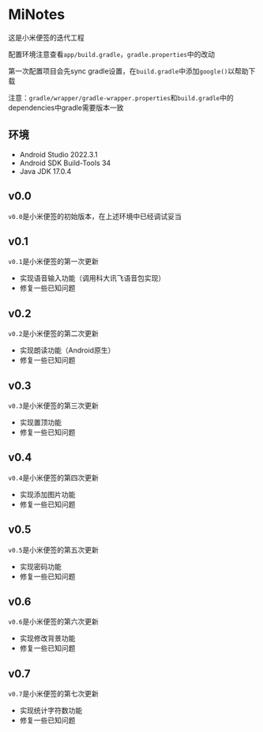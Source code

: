 # MiNotes

这是小米便签的迭代工程

配置环境注意查看`app/build.gradle`，`gradle.properties`中的改动

第一次配置项目会先sync gradle设置，在`build.gradle`中添加`google()`以帮助下载

注意：`gradle/wrapper/gradle-wrapper.properties`和`build.gradle`中的dependencies中gradle需要版本一致

## 环境

* Android Studio 2022.3.1
* Android SDK Build-Tools 34
* Java JDK 17.0.4

## v0.0

`v0.0`是小米便签的初始版本，在上述环境中已经调试妥当

## v0.1

`v0.1`是小米便签的第一次更新

* 实现语音输入功能（调用科大讯飞语音包实现）
* 修复一些已知问题

## v0.2

`v0.2`是小米便签的第二次更新

* 实现朗读功能（Android原生）
* 修复一些已知问题

## v0.3

`v0.3`是小米便签的第三次更新

* 实现置顶功能
* 修复一些已知问题

## v0.4

`v0.4`是小米便签的第四次更新

* 实现添加图片功能
* 修复一些已知问题

## v0.5

`v0.5`是小米便签的第五次更新

* 实现密码功能
* 修复一些已知问题

## v0.6

`v0.6`是小米便签的第六次更新

* 实现修改背景功能
* 修复一些已知问题

## v0.7

`v0.7`是小米便签的第七次更新

* 实现统计字符数功能
* 修复一些已知问题

